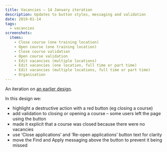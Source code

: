 ```yaml
---
title: Vacancies – 14 January iteration
description: Updates to button styles, messaging and validation
date: 2019-01-14
tags:
  - vacancies
screenshots:
  items:
    - Close course (one training location)
    - Open course (one training location)
    - Close course validation
    - Open course validation
    - Edit vacancies (multiple locations)
    - Edit vacancies (one location, full time or part time)
    - Edit vacancies (multiple locations, full time or part time)
    - Organisation
---
```


An iteration on [an earlier design](/publish-teacher-training-courses/vacancies).

In this design we:

- highlight a destructive action with a red button (eg closing a course)
- add validation to closing or opening a course – some users left the page using the button
- made it explicit that a course was closed because there were no vacancies
- use ‘Close applications’ and ‘Re-open applications’ button text for clarity
- move the Find and Apply messaging above the button to prevent it being missed
